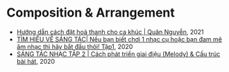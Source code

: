 # Composition & Arrangement

* [Hướng dẫn cách đặt hoà thanh cho ca khúc | Quân Nguyễn](https://www.youtube.com/watch?v=hj_r1eIGZQc&t=10s&ab_channel=Q-ProductionOfficial), 2021
* [TÌM HIỂU VỀ SÁNG TÁC| Nếu bạn biết chơi 1 nhạc cụ hoặc bạn đam mê âm nhạc thì hãy bắt đầu thôi! Tập1](https://www.youtube.com/watch?v=GJ_2qam3AUw), 2020
* [SÁNG TÁC NHẠC TẬP 2 | Cách phát triển giai điệu (Melody) & Cấu trúc bài hát](https://www.youtube.com/watch?v=fxvJmdlWLMM), 2020